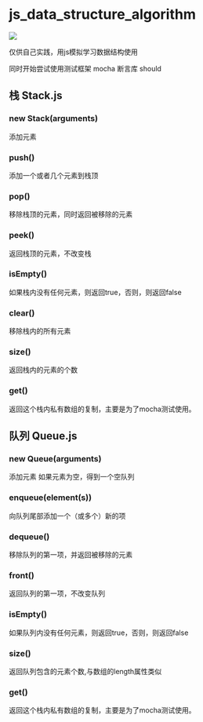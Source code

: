 # js_data_structure_algorithm

![](https://travis-ci.org/Ali1213/js_data_structure_algorithm.svg?branch=master)

仅供自己实践，用js模拟学习数据结构使用

同时开始尝试使用测试框架 mocha 断言库 should

## 栈 Stack.js

### new Stack(arguments)
添加元素
### push()
添加一个或者几个元素到栈顶
### pop()
移除栈顶的元素，同时返回被移除的元素
### peek()
返回栈顶的元素，不改变栈
### isEmpty()
如果栈内没有任何元素，则返回true，否则，则返回false
### clear()
移除栈内的所有元素
### size()
返回栈内的元素的个数

### get()
返回这个栈内私有数组的复制，主要是为了mocha测试使用。

## 队列 Queue.js

### new Queue(arguments)
添加元素
如果元素为空，得到一个空队列

### enqueue(element(s))
向队列尾部添加一个（或多个）新的项

### dequeue()
移除队列的第一项，并返回被移除的元素

### front()
返回队列的第一项，不改变队列

### isEmpty()
如果队列内没有任何元素，则返回true，否则，则返回false

### size()
返回队列包含的元素个数,与数组的length属性类似


### get()
返回这个栈内私有数组的复制，主要是为了mocha测试使用。